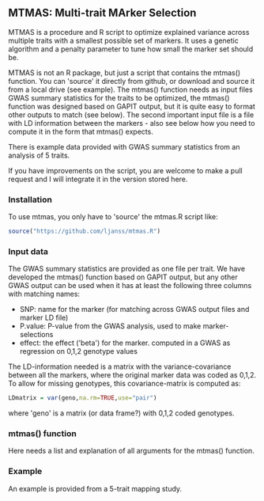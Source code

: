 ## MTMAS: Multi-trait MArker Selection

MTMAS is a procedure and R script to optimize explained variance across multiple traits with a smallest possible set of markers. It uses a genetic algorithm and a penalty parameter to tune how small the marker set should be.

MTMAS is not an R package, but just a script that contains the mtmas() function. You can 'source' it directly from github, or download and source it from a local drive (see example). 
The mtmas() function needs as input files GWAS summary statistics for the traits to be optimized, the mtmas() function was designed based on GAPIT output, but it is quite easy to format other outputs to match (see below). The second important input file is a file with LD information between the markers - also see below how you need to compute it in the form that mtmas() expects.

There is example data provided with GWAS summary statistics from an analysis of 5 traits.

If you have improvements on the script, you are welcome to make a pull request and I will integrate it in the version stored here.

### Installation

To use mtmas, you only have to 'source' the mtmas.R script like:

```R
source("https://github.com/ljanss/mtmas.R")
```

### Input data

The GWAS summary statistics are provided as one file per trait. We have developed the mtmas() function based on GAPIT output, but any other GWAS output can be used when it has at least the following three columns with matching names:
- SNP: name for the marker (for matching across GWAS output files and marker LD file)
- P.value: P-value from the GWAS analysis, used to make marker-selections
- effect: the effect ('beta') for the marker. computed in a GWAS as regression on 0,1,2 genotype values

The LD-information needed is a matrix with the variance-covariance between all the markers, where the original marker data was coded as 0,1,2. To allow for missing genotypes, this covariance-matrix is computed as:

```R
LDmatrix = var(geno,na.rm=TRUE,use="pair")
```

where 'geno' is a matrix (or data frame?) with 0,1,2 coded genotypes. 

### mtmas() function

Here needs a list and explanation of all arguments for the mtmas() function.

### Example

An example is provided from a 5-trait mapping study.
